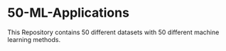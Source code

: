 # 50-ML-Applications
This Repository contains 50 different datasets with 50 different machine learning methods.
